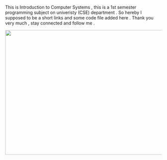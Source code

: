 This is Introduction to Computer Systems , this is a 1st semester programming subject on univeristy (CSE) department .
So hereby I supposed to be a short links and some code file added here .
Thank you very much , stay connected and follow me .



<!DOCTYPE html>
<html>
<head>

<img src="https://techworm.net/programming/wp-content/uploads/2018/09/c-programming-1.png" width="800" height="400">

</body>
</html>
